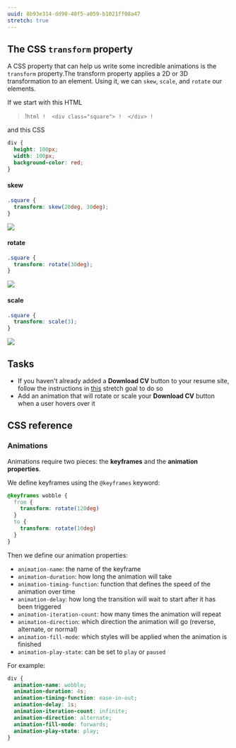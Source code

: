 ```yaml
---
uuid: 8b93e314-dd90-40f5-a059-b1021ff08a47
stretch: true
---
```


## The CSS `transform` property

A CSS property that can help us write some incredible animations is the `transform` property.The transform property applies a 2D or 3D transformation to an element. Using it, we can `skew`, `scale`, and `rotate` our elements.

If we start with this HTML

>!```html
>!  <div class="square">
>!  </div>
>!```

and this CSS
```css
div {
  height: 100px;
  width: 100px;
  background-color: red;
}
```


#### skew

```css
.square {
  transform: skew(20deg, 30deg);
}
```

![](https://cl.ly/360F1a3Q1P2D/Image%202017-10-01%20at%206.34.14%20PM.png)

#### rotate

```css
.square {
  transform: rotate(30deg);
}
```

![](https://cl.ly/3x072d120l2z/Image%202017-10-01%20at%206.34.43%20PM.png)

#### scale

```css
.square {
  transform: scale(3);
}
```

![](https://cl.ly/0s2123303B1a/Screen%20Recording%202017-10-01%20at%2006.36%20PM.gif)

## Tasks

- If you haven't already added a **Download CV** button to your resume site, follow the instructions in [this](/872f1868-83fa-4e85-90ad-e9c2e67bec6c) stretch goal to do so
- Add an animation that will rotate or scale your **Download CV** button when a user hovers over it


## CSS reference

### Animations

Animations require two pieces: the **keyframes** and the **animation properties**.

We define keyframes using the `@keyframes` keyword:

```css
@keyframes wobble {
  from {
    transform: rotate(120deg)
  }
  to {
    transform: rotate(10deg)
  }
}
```

Then we define our animation properties:

- `animation-name`: the name of the keyframe
- `animation-duration`: how long the animation will take
- `animation-timing-function`: function that defines the speed of the animation over time
- `animation-delay`: how long the transition will wait to start after it has been triggered
- `animation-iteration-count`: how many times the animation will repeat
- `animation-direction`: which direction the animation will go (reverse, alternate, or normal)
- `animation-fill-mode`: which styles will be applied when the animation is finished
- `animation-play-state`: can be set to `play` or `paused`

For example:

```css
div {
  animation-name: wobble;
  animation-duration: 4s;
  animation-timing-function: ease-in-out;
  animation-delay: 1s;
  animation-iteration-count: infinite;
  animation-direction: alternate;
  animation-fill-mode: forwards;
  animation-play-state: play;
}
```
